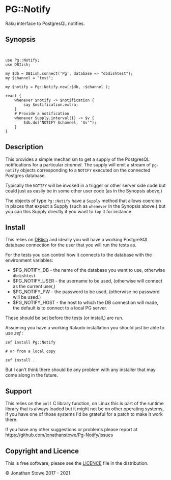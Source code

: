 # PG::Notify

Raku interface to PostgresQL notifies.

## Synopsis

```perl6


use Pg::Notify;
use DBIish;

my $db = DBIish.connect('Pg', database => "dbdishtest");
my $channel = "test";

my $notify = Pg::Notify.new(:$db, :$channel );

react {
    whenever $notify -> $notification {
        say $notification.extra;
    }
	# Provide a notification
	whenever Supply.interval(1) -> $v {
		$db.do("NOTIFY $channel, '$v'");
	}
}
```

## Description

This provides a simple mechanism to get a supply of the PostgresQL
notifications for a particular *channel*.  The supply will emit a stream
of ```pg-notify``` objects corresponding to a ```NOTIFY``` executed on
the connected Postgres database.

Typically the ```NOTIFY``` will be invoked in a trigger or other server
side code but could just as easily be in some other user code (as in
the Synopsis above,)

The objects of type ```Pg::Notify``` have a ```Supply``` method that
allows coercion in places that expect a Supply (such as ```whenever```
in the Synopsis above.) but you can this Supply directly if you want to
```tap``` it for instance.

## Install

This relies on [DBIish](https://github.com/perl6/DBIish) and ideally
you will have a working PostgreSQL database connection for the user that
you will run the tests as.

For the tests you can control how it connects to the database with the
environment variables:

*  $PG_NOTIFY_DB   - the name of the database you want to use, otherwise ```dbdishtest```
*  $PG_NOTIFY_USER - the username to be used, (otherwise will connect as the current user,)
*  $PG_NOTIFY_PW   - the password to be used, (otherwise no password will be used.)
*  $PG_NOTIFY_HOST - the host to which the DB connection will made, the default is to connect to a local PG server.

These should be set before the tests (or install,) are run.

Assuming you have a working Rakudo installation you should just be able to use *zef* :

	zef install Pg::Notify

	# or from a local copy

	zef install .

But I can't think there should be any problem with any installer that may come along in the future.

## Support

This relies on the ```poll``` C library function, on Linux this is part
of the runtime library that is always loaded but it might not be on other
operating systems, if you have one of those systems I'd be grateful for
a patch to make it work there.

If you have any other suggestions or problems please report at
https://github.com/jonathanstowe/Pg-Notify/issues

## Copyright and Licence

This is free software, please see the [LICENCE](LICENCE) file in the distribution.

© Jonathan Stowe 2017 - 2021

